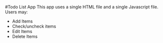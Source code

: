 #Todo List App
This app uses a single HTML file and a single Javascript file.  Users may:

- Add Items
- Check/uncheck items
- Edit Items
- Delete Items
